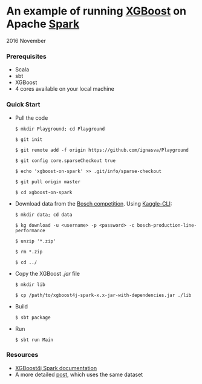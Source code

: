 # An example of running [XGBoost](https://github.com/dmlc/xgboost) on Apache [Spark](http://spark.apache.org/)

2016 November



### Prerequisites

- Scala
- sbt
- XGBoost
- 4 cores available on your local machine




### Quick Start

- Pull the code

  ``$ mkdir Playground; cd Playground``

  ``$ git init``

  ``$ git remote add -f origin https://github.com/ignasva/Playground``

  ``$ git config core.sparseCheckout true``

  ``$ echo 'xgboost-on-spark' >> .git/info/sparse-checkout``

  ``$ git pull origin master``

  ``$ cd xgboost-on-spark``

- Download data from the [Bosch competition](https://www.kaggle.com/c/bosch-production-line-performance). Using [Kaggle-CLI](https://github.com/floydwch/kaggle-cli):

  ``$ mkdir data; cd data``

  ``$ kg download -u <username> -p <password> -c bosch-production-line-performance``

  ``$ unzip '*.zip'``

  ``$ rm *.zip``

  ``$ cd ../``

- Copy the XGBoost *.jar* file

  ``$ mkdir lib``

  ``$ cp /path/to/xgboost4j-spark-x.x-jar-with-dependencies.jar ./lib``


- Build

  ``$ sbt package``

- Run

  ``$ sbt run Main``



### Resources

- [XGBoost4j Spark documentation](http://dmlc.ml/docs/scaladocs/xgboost4j-spark/index.html#package)
- A more detailed [post](http://www.elenacuoco.com/2016/10/10/scala-spark-xgboost-classification/), which uses the same dataset